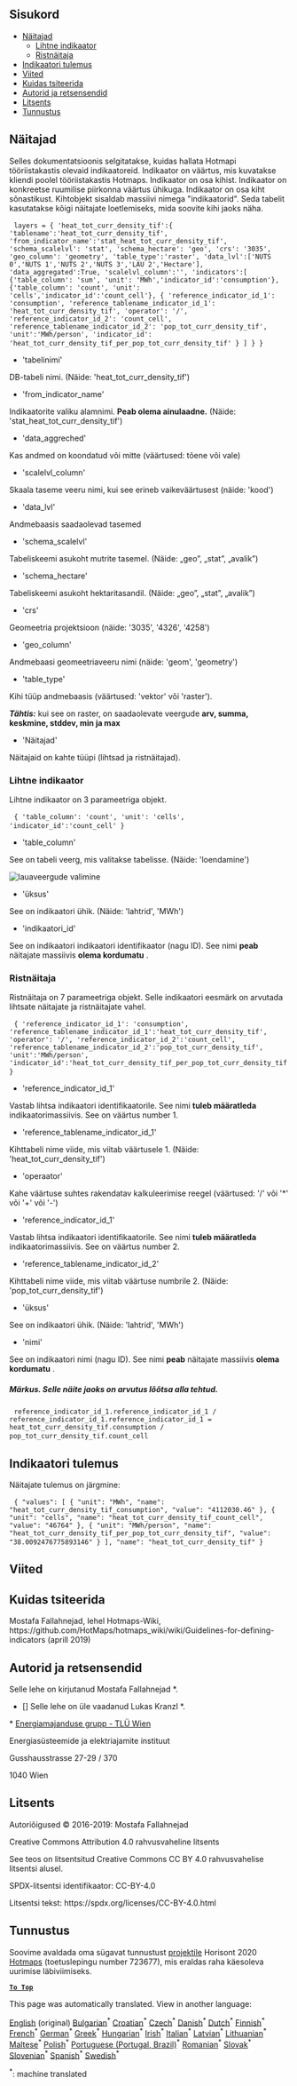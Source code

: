 <h2> Sisukord </h2><ul><li> <a href="#Indicators">Näitajad</a> <ul><li> <a href="#Simple-indicator">Lihtne indikaator</a> </li><li> <a href="#Cross-indicator">Ristnäitaja</a> </li></ul></li><li> <a href="#Indicator-result">Indikaatori tulemus</a> </li><li> <a href="#references">Viited</a> </li><li> <a href="#how-to-cite">Kuidas tsiteerida</a> </li><li> <a href="#authors-and-reviewers">Autorid ja retsensendid</a> </li><li> <a href="#license">Litsents</a> </li><li> <a href="#acknowledgement">Tunnustus</a> </li></ul><h2> Näitajad </h2><p> Selles dokumentatsioonis selgitatakse, kuidas hallata Hotmapi tööriistakastis olevaid indikaatoreid. Indikaator on väärtus, mis kuvatakse kliendi poolel tööriistakastis Hotmaps. Indikaator on osa kihist. Indikaator on konkreetse ruumilise piirkonna väärtus ühikuga. Indikaator on osa kiht sõnastikust. Kihtobjekt sisaldab massiivi nimega &quot;indikaatorid&quot;. Seda tabelit kasutatakse kõigi näitajate loetlemiseks, mida soovite kihi jaoks näha. </p><pre> <code>layers = { &#39;heat_tot_curr_density_tif&#39;:{ &#39;tablename&#39;:&#39;heat_tot_curr_density_tif&#39;, &#39;from_indicator_name&#39;:&#39;stat_heat_tot_curr_density_tif&#39;, &#39;schema_scalelvl&#39;: &#39;stat&#39;, &#39;schema_hectare&#39;: &#39;geo&#39;, &#39;crs&#39;: &#39;3035&#39;, &#39;geo_column&#39;: &#39;geometry&#39;, &#39;table_type&#39;:&#39;raster&#39;, &#39;data_lvl&#39;:[&#39;NUTS 0&#39;,&#39;NUTS 1&#39;,&#39;NUTS 2&#39;,&#39;NUTS 3&#39;,&#39;LAU 2&#39;,&#39;Hectare&#39;], &#39;data_aggregated&#39;:True, &#39;scalelvl_column&#39;:&#39;&#39;, &#39;indicators&#39;:[ {&#39;table_column&#39;: &#39;sum&#39;, &#39;unit&#39;: &#39;MWh&#39;,&#39;indicator_id&#39;:&#39;consumption&#39;}, {&#39;table_column&#39;: &#39;count&#39;, &#39;unit&#39;: &#39;cells&#39;,&#39;indicator_id&#39;:&#39;count_cell&#39;}, { &#39;reference_indicator_id_1&#39;: &#39;consumption&#39;, &#39;reference_tablename_indicator_id_1&#39;: &#39;heat_tot_curr_density_tif&#39;, &#39;operator&#39;: &#39;/&#39;, &#39;reference_indicator_id_2&#39;: &#39;count_cell&#39;, &#39;reference_tablename_indicator_id_2&#39;: &#39;pop_tot_curr_density_tif&#39;, &#39;unit&#39;:&#39;MWh/person&#39;, &#39;indicator_id&#39;: &#39;heat_tot_curr_density_tif_per_pop_tot_curr_density_tif&#39; } ] } }</code> </pre><ul><li> &#39;tabelinimi&#39; </li></ul><p> DB-tabeli nimi. (Näide: &#39;heat_tot_curr_density_tif&#39;) </p><ul><li> &#39;from_indicator_name&#39; </li></ul><p> Indikaatorite valiku alamnimi. <strong>Peab olema ainulaadne.</strong> (Näide: &#39;stat_heat_tot_curr_density_tif&#39;) </p><ul><li> &#39;data_aggreched&#39; </li></ul><p> Kas andmed on koondatud või mitte (väärtused: tõene või vale) </p><ul><li> &#39;scalelvl_column&#39; </li></ul><p> Skaala taseme veeru nimi, kui see erineb vaikeväärtusest (näide: &#39;kood&#39;) </p><ul><li> &#39;data_lvl&#39; </li></ul><p> Andmebaasis saadaolevad tasemed </p><ul><li> &#39;schema_scalelvl&#39; </li></ul><p> Tabeliskeemi asukoht mutrite tasemel. (Näide: „geo”, „stat”, „avalik”) </p><ul><li> &#39;schema_hectare&#39; </li></ul><p> Tabeliskeemi asukoht hektaritasandil. (Näide: „geo”, „stat”, „avalik”) </p><ul><li> &#39;crs&#39; </li></ul><p> Geomeetria projektsioon (näide: &#39;3035&#39;, &#39;4326&#39;, &#39;4258&#39;) </p><ul><li> &#39;geo_column&#39; </li></ul><p> Andmebaasi geomeetriaveeru nimi (näide: &#39;geom&#39;, &#39;geometry&#39;) </p><ul><li> &#39;table_type&#39; </li></ul><p> Kihi tüüp andmebaasis (väärtused: &#39;vektor&#39; või &#39;raster&#39;). </p><p> <em><strong>Tähtis:</strong></em> kui see on raster, on saadaolevate veergude <strong>arv, summa, keskmine, stddev, min ja max</strong> </p><ul><li> &#39;Näitajad&#39; </li></ul><p> Näitajaid on kahte tüüpi (lihtsad ja ristnäitajad). </p><h3> Lihtne indikaator </h3><p> Lihtne indikaator on 3 parameetriga objekt. </p><pre> <code>{ &#39;table_column&#39;: &#39;count&#39;, &#39;unit&#39;: &#39;cells&#39;, &#39;indicator_id&#39;:&#39;count_cell&#39; }</code> </pre><ul><li> &#39;table_column&#39; </li></ul><p> See on tabeli veerg, mis valitakse tabelisse. (Näide: &#39;loendamine&#39;) </p><p><img alt="lauaveergude valimine" src="/api/assets/table_image.png"/></p><ul><li> &#39;üksus&#39; </li></ul><p> See on indikaatori ühik. (Näide: &#39;lahtrid&#39;, &#39;MWh&#39;) </p><ul><li> &#39;indikaatori_id&#39; </li></ul><p> See on indikaatori indikaatori identifikaator (nagu ID). See nimi <strong>peab</strong> näitajate massiivis <strong>olema kordumatu</strong> . </p><h3> Ristnäitaja </h3><p> Ristnäitaja on 7 parameetriga objekt. Selle indikaatori eesmärk on arvutada lihtsate näitajate ja ristnäitajate vahel. </p><pre> <code>{ &#39;reference_indicator_id_1&#39;: &#39;consumption&#39;, &#39;reference_tablename_indicator_id_1&#39;:&#39;heat_tot_curr_density_tif&#39;, &#39;operator&#39;: &#39;/&#39;, &#39;reference_indicator_id_2&#39;:&#39;count_cell&#39;, &#39;reference_tablename_indicator_id_2&#39;:&#39;pop_tot_curr_density_tif&#39;, &#39;unit&#39;:&#39;MWh/person&#39;, &#39;indicator_id&#39;:&#39;heat_tot_curr_density_tif_per_pop_tot_curr_density_tif&#39; }</code> </pre><ul><li> &#39;reference_indicator_id_1&#39; </li></ul><p> Vastab lihtsa indikaatori identifikaatorile. See nimi <strong>tuleb määratleda</strong> indikaatorimassiivis. See on väärtus number 1. </p><ul><li> &#39;reference_tablename_indicator_id_1&#39; </li></ul><p> Kihttabeli nime viide, mis viitab väärtusele 1. (Näide: &#39;heat_tot_curr_density_tif&#39;) </p><ul><li> &#39;operaator&#39; </li></ul><p> Kahe väärtuse suhtes rakendatav kalkuleerimise reegel (väärtused: &#39;/&#39; või &#39;*&#39; või &#39;+&#39; või &#39;-&#39;) </p><ul><li> &#39;reference_indicator_id_1&#39; </li></ul><p> Vastab lihtsa indikaatori identifikaatorile. See nimi <strong>tuleb määratleda</strong> indikaatorimassiivis. See on väärtus number 2. </p><ul><li> &#39;reference_tablename_indicator_id_2&#39; </li></ul><p> Kihttabeli nime viide, mis viitab väärtuse numbrile 2. (Näide: &#39;pop_tot_curr_density_tif&#39;) </p><ul><li> &#39;üksus&#39; </li></ul><p> See on indikaatori ühik. (Näide: &#39;lahtrid&#39;, &#39;MWh&#39;) </p><ul><li> &#39;nimi&#39; </li></ul><p> See on indikaatori nimi (nagu ID). See nimi <strong>peab</strong> näitajate massiivis <strong>olema kordumatu</strong> . </p><h5> Märkus. Selle näite jaoks on arvutus lõõtsa alla tehtud. </h5><pre> <code>reference_indicator_id_1.reference_indicator_id_1 / reference_indicator_id_1.reference_indicator_id_1 = heat_tot_curr_density_tif.consumption / pop_tot_curr_density_tif.count_cell</code> </pre><h2> Indikaatori tulemus </h2><p> Näitajate tulemus on järgmine: </p><pre> <code>{ &quot;values&quot;: [ { &quot;unit&quot;: &quot;MWh&quot;, &quot;name&quot;: &quot;heat_tot_curr_density_tif_consumption&quot;, &quot;value&quot;: &quot;4112030.46&quot; }, { &quot;unit&quot;: &quot;cells&quot;, &quot;name&quot;: &quot;heat_tot_curr_density_tif_count_cell&quot;, &quot;value&quot;: &quot;46764&quot; }, { &quot;unit&quot;: &quot;MWh/person&quot;, &quot;name&quot;: &quot;heat_tot_curr_density_tif_per_pop_tot_curr_density_tif&quot;, &quot;value&quot;: &quot;38.0092476775893146&quot; } ], &quot;name&quot;: &quot;heat_tot_curr_density_tif&quot; }</code> </pre><h2> Viited </h2><h2> Kuidas tsiteerida </h2><p> Mostafa Fallahnejad, lehel Hotmaps-Wiki, https://github.com/HotMaps/hotmaps_wiki/wiki/Guidelines-for-defining-indicators (aprill 2019) </p><h2> Autorid ja retsensendid </h2><p> Selle lehe on kirjutanud Mostafa Fallahnejad *. </p><ul><li> [] Selle lehe on üle vaadanud Lukas Kranzl *. </li></ul><p> * <a href="https://eeg.tuwien.ac.at/">Energiamajanduse grupp - TLÜ Wien</a> </p><p> Energiasüsteemide ja elektriajamite instituut </p><p> Gusshausstrasse 27-29 / 370 </p><p> 1040 Wien </p><h2> Litsents </h2><p> Autoriõigused © 2016-2019: Mostafa Fallahnejad </p><p> Creative Commons Attribution 4.0 rahvusvaheline litsents </p><p> See teos on litsentsitud Creative Commons CC BY 4.0 rahvusvahelise litsentsi alusel. </p><p> SPDX-litsentsi identifikaator: CC-BY-4.0 </p><p> Litsentsi tekst: https://spdx.org/licenses/CC-BY-4.0.html </p><h2> Tunnustus </h2><p> Soovime avaldada oma sügavat tunnustust <a href="https://www.hotmaps-project.eu">projektile</a> Horisont 2020 <a href="https://www.hotmaps-project.eu">Hotmaps</a> (toetuslepingu number 723677), mis eraldas raha käesoleva uurimise läbiviimiseks. </p><p><ins> <code><strong><a href="#table-of-contents">To Top</a></strong></code> </ins> </p>

This page was automatically translated. View in another language:

[English](en-Guidelines-for-defining-indicators) (original) [Bulgarian](bg-Guidelines-for-defining-indicators)<sup>\*</sup> [Croatian](hr-Guidelines-for-defining-indicators)<sup>\*</sup> [Czech](cs-Guidelines-for-defining-indicators)<sup>\*</sup> [Danish](da-Guidelines-for-defining-indicators)<sup>\*</sup> [Dutch](nl-Guidelines-for-defining-indicators)<sup>\*</sup>  [Finnish](fi-Guidelines-for-defining-indicators)<sup>\*</sup> [French](fr-Guidelines-for-defining-indicators)<sup>\*</sup> [German](de-Guidelines-for-defining-indicators)<sup>\*</sup> [Greek](el-Guidelines-for-defining-indicators)<sup>\*</sup> [Hungarian](hu-Guidelines-for-defining-indicators)<sup>\*</sup> [Irish](ga-Guidelines-for-defining-indicators)<sup>\*</sup> [Italian](it-Guidelines-for-defining-indicators)<sup>\*</sup> [Latvian](lv-Guidelines-for-defining-indicators)<sup>\*</sup> [Lithuanian](lt-Guidelines-for-defining-indicators)<sup>\*</sup> [Maltese](mt-Guidelines-for-defining-indicators)<sup>\*</sup> [Polish](pl-Guidelines-for-defining-indicators)<sup>\*</sup> [Portuguese (Portugal, Brazil)](pt-Guidelines-for-defining-indicators)<sup>\*</sup> [Romanian](ro-Guidelines-for-defining-indicators)<sup>\*</sup> [Slovak](sk-Guidelines-for-defining-indicators)<sup>\*</sup> [Slovenian](sl-Guidelines-for-defining-indicators)<sup>\*</sup> [Spanish](es-Guidelines-for-defining-indicators)<sup>\*</sup> [Swedish](sv-Guidelines-for-defining-indicators)<sup>\*</sup> 

<sup>\*</sup>: machine translated
